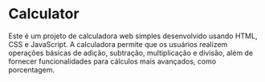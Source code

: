 # Calculator
Este é um projeto de calculadora web simples desenvolvido usando HTML, CSS e JavaScript. A calculadora permite que os usuários realizem operações básicas de adição, subtração, multiplicação e divisão, além de fornecer funcionalidades para cálculos mais avançados, como porcentagem.
